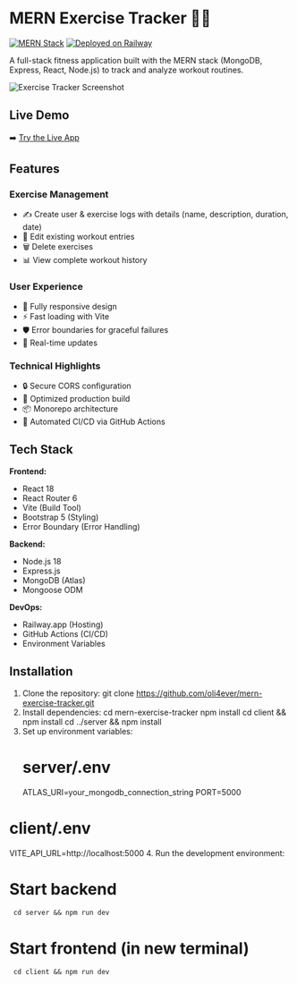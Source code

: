# MERN Exercise Tracker 🏋️‍♂️

[![MERN Stack](https://img.shields.io/badge/MERN-Full%20Stack-blue)](https://www.mongodb.com/mern-stack)
[![Deployed on Railway](https://img.shields.io/badge/Deployed%20on-Railway-%23B131F3)](https://railway.app)

A full-stack fitness application built with the MERN stack (MongoDB, Express, React, Node.js) to track and analyze workout routines.

![Exercise Tracker Screenshot](https://i.imgur.com/fWbmVKP.jpeg)

## Live Demo

➡️ [Try the Live App](https://mern-exercise-tracker-production-cdae.up.railway.app)

## Features

### Exercise Management
- ✍️ Create user & exercise logs with details (name, description, duration, date)
- 📝 Edit existing workout entries
- 🗑️ Delete exercises
- 📊 View complete workout history

### User Experience
- 📱 Fully responsive design
- ⚡ Fast loading with Vite
- 🛡️ Error boundaries for graceful failures
- 🔄 Real-time updates

### Technical Highlights
- 🔒 Secure CORS configuration
- 🚀 Optimized production build
- 📦 Monorepo architecture
- 🤖 Automated CI/CD via GitHub Actions

## Tech Stack

**Frontend:**
- React 18
- React Router 6
- Vite (Build Tool)
- Bootstrap 5 (Styling)
- Error Boundary (Error Handling)

**Backend:**
- Node.js 18
- Express.js
- MongoDB (Atlas)
- Mongoose ODM

**DevOps:**
- Railway.app (Hosting)
- GitHub Actions (CI/CD)
- Environment Variables

## Installation

1. Clone the repository:
git clone https://github.com/oli4ever/mern-exercise-tracker.git
2. Install dependencies:
   cd mern-exercise-tracker
   npm install
   cd client && npm install
   cd ../server && npm install
3. Set up environment variables:
   # server/.env
   ATLAS_URI=your_mongodb_connection_string
   PORT=5000

  # client/.env
  VITE_API_URL=http://localhost:5000
4. Run the development environment:
   # Start backend
     cd server && npm run dev

   # Start frontend (in new terminal)
     cd client && npm run dev
